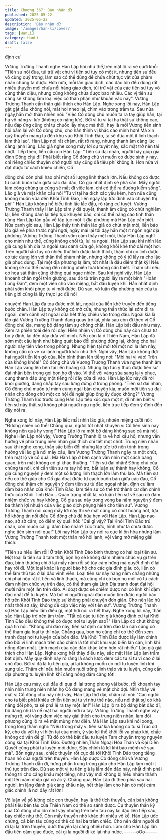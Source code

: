 ```yaml
---
title: Chương 367: Bảo nhân dữ
published: 2025-05-22
updated: 2025-05-22
description: 'Bảo nhân dữ'
image: '/images/han-li/cover/'
tags: [HanLi]
category: HanLi
draft: false
---
```


định cư

Vương Trường Thanh nghe Hàn Lập hỏi như thế,trên mặt lộ ra vẻ
cười khổ: "Tiên sư nói đùa, túi trữ vật chư vị tiên sư tuy có một ít,
nhưng tiên sư đều vô cùng quý trọng, làm sao có thể dùng để
chứa chút tục vật của phàm nhân chúng ta được. Hơn nữa, mỗi
lần giao dịch, các đảo lớn đều dùng rất nhiều thuyền mới chứa nổi
hàng giao dịch, túi trữ vật của các tiên sư tuy vô cùng thần diệu,
nhưng cũng không chứa được bao nhiêu. Các vị tiên sư càng sẽ
không làm loại việc có thân phận như khuân vác này".
Vương Trường Thanh cẩn thận giải thích cho Hàn Lập.
Nghe xong lời này, Hàn Lập gật gật đầu không nói, mắt hơi nheo
lại, chìm vào trong trầm tư.
Sau nửa ngày,hắn mới thản nhiên nói: "Việc Cố đông chủ muốn ta
ra tay giúp hắn, tại hạ vô năng vi lực (không có năng lực). Bởi vì
tu vi tại hạ thật sự không cao, nếu đáp ứng cũng chỉ tự chuốc lấy
nhục mà thôi, hay là mời Vương tiên sinh hồi bẩm lại với Cố đông
chủ, cho hắn thỉnh vị khác cao minh hơn! Mà xin quý thuyền mang
ta đến khu vực Khôi Tinh Đảo, ta sẽ đưa một ít linh thạch làm thù
lao".
Hàn Lập nói rất chậm, rất rõ ràng, nhưng thanh âm càng lúc càng
lạnh lùng.
Lão giả nghe xong mấy lời cự tuyệt này, sắc mặt trở nên tái nhợt.
Tiếp theo, liền cầu xin Hàn Lập: "Tiên sư đại nhân, người hãy giúp
gia đình Đông chủ đi! Phải biết rằng Cố đông chủ vì muốn có
được sinh ý này, chỉ riêng chiếc thuyền chở người này cũng đã
tiêu phí không ít. Hơn nữa vì đạt được tư cách khiêu chiến, Cố

đông chủ còn phải hao phí một số lượng linh thạch lớn. Nếu
không có được tư cách buôn bán giữa các đại đảo, Cố gia nhất
định sẽ phá sản. Mấy người làm công chúng ta cũng sẽ mất đi
việc làm, chỉ có thể ra đường kiếm sống".
Lão giả vẻ mặt khẩn cầu nói
"Tu vi tại hạ đích xác yếu kém, hơn nữa cũng không muốn vừa
đến Khôi Tinh Đảo, liền ngay lập tức dính vào chuyện thị phi!"
Hàn Lập không hề biểu tình lắc lắc đầu, rõ ràng cự tuyệt.
Vương Trường Thanh thấy Hàn Lập tâm ý đã quyết, thanh âm
cũng có chút nghiêm lại, liền không dám lại tiếp tục khuyên bảo,
chỉ có thể nâng cao tinh thần cùng Hàn Lập tán gẫu về tập tục
một ít địa phương mà Hàn Lập cần biết.
Nửa canh giờ sau, Hàn Lập thấy tinh thần lão giả có chút mệt
mỏi, liền bảo lão giả về phía trước nghỉ ngơi, ngày mai lại tới dạy
hắn một ít ngôn ngữ địa phương.
Vương Trường Thanh sớm cảm thấy mệt mỏi, thấy Hàn Lập nghĩ
cho mình như thế, cũng không chối từ, lui ra ngoài.
Hàn Lập sau khi nhìn lão giả cung kính đia ra ngoài sau cánh cửa
gỗ, không khỏi khẽ thở dài một hơi.
Trên người hắn tuy có nhiều thứ linh dược kích thích, thậm chí có
linh dược có tác dụng lớn với thân thể phàm nhân, nhưng không
có ý tứ lấy ra cho lão giả phục dụng.
Tại một địa phương lạ lẫm, tốt nhất là dấu diếm thật kỹ! Nếu
không sẽ có thể mang đến những phiền toái không cần thiết.
Thậm chí nếu có họa sát thân cũng không quá ngạc nhiên.
Sau khi nghĩ vậy, Hàn Lập khoanh chân ngồi trên giường, sau đó
từ trên người lấy ra một bình "Hoàn Long Đan", đem một viên cho
vào miệng, bắt đầu luyện khí.
Hắn nhất định phải sớm khôi phục tu vi mới được. Dù sao, vô
luận địa phương nào của tu tiên giới cũng là lấy thực lực để nói

chuyện!
Hàn Lập đả tọa được một lát, ngoài cửa liền khẽ truyền đến tiếng
bước chân.
Hàn Lập tuy không có mở cửa, nhưng thần thức lại sớm đi ra
ngoài, đem cảnh vật ngoài cửa hết thảy chiếu vào trong đầu.
Ngoài kia là lão giả Vương Trường Thanh đang quay trở lại, phía
sau còn đi theo vị Cố đông chủ kia, mang bộ dáng tâm sự chồng
chất.
Hàn Lập bắt đầu nhíu mày.
Xem ra phiền toái đến rồi đây! Hiển nhiên vị Cố đông chủ này còn
chưa từ bỏ ý định, lại đến dây dưa với mình.
Nếu còn là ở Thiên Nam, Hàn Lập đã sớm một câu lạnh như
băng quát bảo đối phương dừng lại, không cho hai người này tiến
vào trong phòng.
Nhưng hiện tại mới tới một nơi lạ lẫm này, không cần có vẻ xa
lánh người khác như thế.
Nghĩ vậy, Hàn Lập không đợi hai người tiến lên gõ cửa, liền bình
thản lên tiếng nói: "Mời hai vị vào! Trên cửa không khóa!"
Cố đông chủ và Vương Trường Thanh vừa nghe thanh âm Hàn
Lập vang lên bên tai liền hoảng sợ. Nhưng lập tức ý thức được
tiên sư đại nhân bên trong gọi bọn họ đi vào. Vì thế vội vàng sửa
sang lại y phục, cung thanh đáp ứng một tiếng rồi đẩy cửa đi vào.
Hàn Lập lúc này đã rời khỏi giường, đang chắp tay sau lưng đứng
ở trong phòng.
"Tiên sư đại nhân, Cố đông chủ muốn tự mình cùng ngài bàn
chuyện kia, muốn mời tiên sư đại nhân cho đông chủ một cơ hội
để ngài giúp ông ấy được không?" Vương Trường Thanh lúc
trước cùng Hàn Lập tiếp xúc qua một ít, dĩ nhiên biết vị tiên sư
này thật sự không phải người ngu ngốc, liền trực tiếp đem ý định
đến đây nói ra.

Nghe xong lời này, Hàn Lập liếc mắt nhìn lão giả, nhoẻn miệng
cười nói: "Đương nhiên có thể! Chẳng qua, ngươi tốt nhất khuyên
vị Cố tiên sinh này không nên quá hy vọng!"
Hàn Lập lộ ra một bộ dáng không sao cả mà nói.
Nghe Hàn Lập nói vậy, Vương Trường Thanh lộ ra vẻ hơi xấu hổ,
nhưng vẫn hướng về phía trung niên nhân giải thích chi tiết một
chút.
Trung niên nhân sau khi nghe xong, thần sắc biến đổi nhưng lập
tức trở nên trịnh trọng hướng về lão giả nói mấy câu, làm Vương
Trường Thanh ngây ra một chút, trên mặt lộ vẻ cổ quái.
Mà Hàn Lập ở bên cạnh vẫn nhìn một cách bàng quan, trên mặt
không có gì khác thường.
"Tiên sư đại nhân! Đông chủ của chúng ta nói, chỉ cần tiên sư ra
tay hỗ trợ, bất luận sự thành hay không, Cố gia cũng nguyện ý
đem một số lượng linh thạch lớn làm thù lao. Mà tiên sư nếu có
thể giúp cho Cố gia đoạt được tư cách buôn bán giữa các đảo, Cố
đông chủ thậm chí nguyện ý đem tiên sư từ đảo ngoại nhân, định
cư làm đảm bảo nhân của Khôi Tinh Đảo, làm tiên sư có thể trở
thành cư dân chính thức của Khôi Tinh Đảo… Quan trọng nhất là,
vô luận tiên sư về sau có đảm nhiệm chức vụ hay không, Cố gia
sau này trong vòng ba năm nguyện ý đem ba thành lợi nhuận của
việc giao dịch phụng hiến cho tiên sư".
Vương Trường Thanh nói xong mấy lời này thì vẻ mặt cũng có
chút hoảng hốt, tựa hồ không tin nổi điều Cố đông chủ đã hứa
hẹn với Hàn Lập.
Hàn Lập nao nao, sờ sờ cằm, có điểm kỳ quái hỏi: "Cái gì vậy?
Tại Khôi Tinh Đảo trú chân, còn muốn cái gì đảm bảo nhân? Lúc
trước, hình như ta chưa được nghe tiên sinh nói qua!"
Lời này Hàn Lập tuy nói ra cực kì ôn hòa nhưng làm Vương
Trường Thanh toát một thân mồ hôi lạnh, vội vàng mở miệng giải
thích:

"Tiên sư hiểu lầm rồi! Ở trên Khôi Tinh Đảo bình thường có hai
loại tiên sư. Một loại là tiên sư ở tạm thời, bọn họ sẽ không đảm
nhiệm chức vụ gì trên đảo, bình thường chỉ ở lại mấy năm rồi sẽ
tùy cảm hứng mà quyết định ở lại hay rời đi. Một loại khác là
người bảo hộ cho các gia đình giàu có, liền có thể làm thủ tục ở
lại đảo vĩnh viễn. Loại tiên sư này hàng năm chẳng những chỉ
phải nộp rất ít tiền và linh thạch, mà cũng chỉ có bọn họ mới có tư
cách đảm nhiệm chức vụ trên đảo, có thể tham gia Linh Địa tranh
đoạt đại hội mười năm một lần trên đảo. Ai đoạt được sẽ chiếm
được nơi có linh khí đậm đặc nhất để tu luyện. Mà bởi vì người
ngoài đảo muốn tìm được người bảo hộ trên Khôi Tinh Đảo thực
sự không phải chuyện đơn giản. Cho nên lão hủ nhất thời sơ sẩy,
không đề cập việc này với tiên sư".
Vương Trường Thanh sợ Hàn Lập hiểu lầm điều gì, một hơi nói ra
hết thảy.
Nghe xong lời này, thần sắc Hàn Lập trở nên âm trầm. "Tất cả các
tu tiên giả không định cư tại Khôi Tinh Đảo đều không thể có được
nơi tu luyện sao?"
Hàn Lập có chút không quá tin nói.
"Không chỉ đảo này, tiên sư định cư trên đảo lân cận cũng có thể
tham gia loại tỷ thí này. Chẳng qua, bọn họ cũng chỉ có thể đến
xem tranh đoạt nơi tu luyện của bổn đảo. Mà Khôi Tinh Đảo được
lấy làm chính đảo bởi vì linh mạch trên đảo chính là tốt nhất khu
vực biển lân cận, linh khí nồng đậm nhất. Linh mạch của các đảo
khác kém hơn rất nhiều" Lão giả giải thích cho Hàn Lập.
Nghe xong hết thảy điều này, sắc mặt Hàn Lập âm trầm bất định.
Mấy quy đinh này rõ ràng là sách lược đem các tu sĩ tu vi cao ở
lại chủ đảo. Bởi vì đã là tu tiên giả, ai lại không muốn có nơi tu
luyện linh khí sung túc.
Thậm chí nếu hắn muốn nuôi trồng linh thảo và tu luyện, cũng cần
địa phương tu luyện linh khí càng nồng đậm càng tốt!

Hàn Lập cau mày, cúi đầu đi qua đi lại trong phòng vài bước, rồi
khoanh tay nhìn nhìn trung niên nhân họ Cố đang mang vẻ mặt
chờ đợi.
Nhìn thấy vẻ mặt vị Cố đông chủ này như vậy, Hàn Lập thở dài,
chậm rãi nói: "Các người cho ta biết phải khiêu chiến tiên sư tu vi
như thế nào, nếu nói thật sự có khả năng đối phó, ta sẽ phá lệ ra
tay một lần!"
Hàn Lập lộ ra bộ dáng bất đắc dĩ, bộ dáng như là nể mặt hai
người mới ra tay.
Vương Trường Thanh nghe vậy mừng rỡ, vội vàng đem việc này
giải thích cho trung niên nhân, làm đối phương cũng lộ ra vẻ mặt
mừng như điên.
Mà Hàn Lập sau khi nói xong, trong lòng thầm nghĩ:
"Nếu trong mấy vị tiên sư kia không có tu sĩ Trúc cơ kỳ, cho dù với
tu vi hiện tại của mình, ỷ vào lợi thế khôi lỗi và pháp khí, chắc
không có vấn đề gì! Từ đó có thể bắt đầu tu luyện Tam chuyển
trọng nguyên công kia tại Khôi Tinh Đảo. Đương nhiên,Thân
Ngoại Hóa Thân và Đại Diễn Quyết cũng phải tu luyện mới được.
Đây chính là lợi khí bảo mệnh về sau mà".
Bốn ngày sau, chiếc thuyền rốt cục đã tới Khôi Tinh Đảo trong
tiếng hoan hô của người trên thuyền.
Hàn Lập được Cố đông chủ và Vương Trường Thanh dẫn đi,
hưng phấn trùng trùng giúp cho Hàn Lập làm một ít thủ tục trên
đảo.
Dù sao một vị tu tiên giả lạ lẫm đến đảo này, nhất định phải thông
tri cho cảng khẩu một tiếng, như vậy mới không bị hiểu nhầm
thành một tên xâm nhập giả có ác ý.
Chẳng qua, Hàn Lập đi theo phía sau hai người, im lặng đánh giá
cảng khẩu này, hết thảy làm cho hắn có một cảm giác chính là nơi
đây rất lớn!

Vô luận về số lượng các con thuyền, hay là thể tích thuyền, căn
bản không phải tiểu bến tàu của Thiên Nam có thể so sánh được.
Cự thuyền thần kỳ của Cố đông chủ lớn như vậy nhưng trên bến
tàu này lại đậu liên tiếp sáu, bảy chiếc như thế. Còn mấy thuyền
nhỏ khác thì nhiều vô kể.
Hàn Lập ước chừng, cả bến tàu cũng có thể có hai ba trăm chiếc.
Cho nên đám người đi đi lại lại trên thuyền, dưới thuyền lại càng
nhiều hơn.
Làm cho Hàn Lập lần đầu tiên cảm giác được, cái gì là người đi
kẻ lại như nước.
------oOo------
